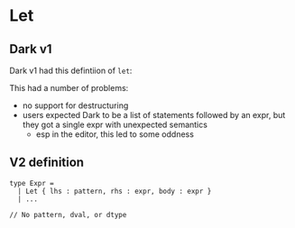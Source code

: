# Let

## Dark v1

Dark v1 had this defintiion of `let`:

This had a number of problems:

* no support for destructuring
* users expected Dark to be a list of statements followed by an expr, but they got a single expr with unexpected semantics
  * esp in the editor, this led to some oddness

## V2 definition

```text
type Expr = 
  | Let { lhs : pattern, rhs : expr, body : expr }
  | ...

// No pattern, dval, or dtype
```

